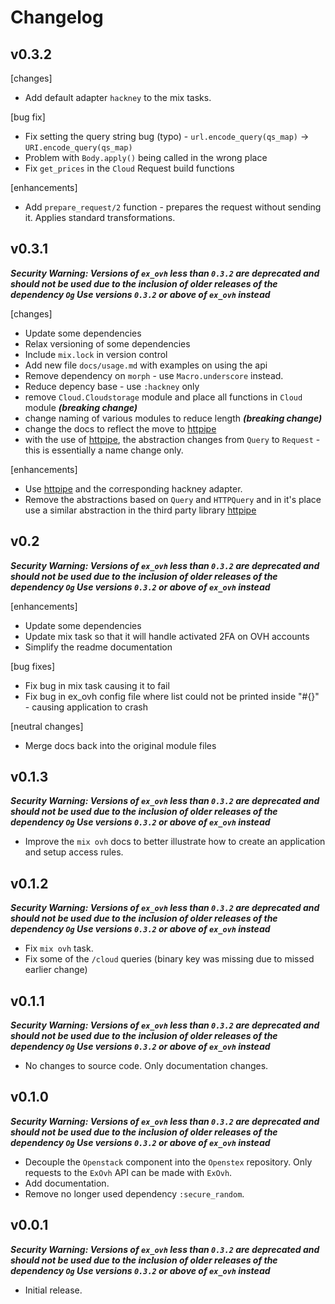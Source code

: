 # Changelog


## v0.3.2

[changes]
- Add default adapter `hackney` to the mix tasks.

[bug fix]
- Fix setting the query string bug (typo) - `url.encode_query(qs_map)` -> `URI.encode_query(qs_map)`
- Problem with `Body.apply()` being called in the wrong place
- Fix `get_prices` in the `Cloud` Request build functions

[enhancements]
- Add `prepare_request/2` function - prepares the request without sending it. Applies standard transformations.

## v0.3.1

***Security Warning: Versions of `ex_ovh` less than `0.3.2` are deprecated and should not be used
due to the inclusion of older releases of the dependency `Og` Use versions `0.3.2` or above of `ex_ovh` instead***

[changes]
- Update some dependencies
- Relax versioning of some dependencies
- Include `mix.lock` in version control
- Add new file `docs/usage.md` with examples on using the api
- Remove dependency on `morph` - use `Macro.underscore` instead.
- Reduce depency base - use `:hackney` only
- remove `Cloud.Cloudstorage` module and place all functions in `Cloud` module ***(breaking change)***
- change naming of various modules to reduce length ***(breaking change)***
- change the docs to reflect the move to [httpipe](https://hex.pm/packages/httpipe)
- with the use of [httpipe](https://hex.pm/packages/httpipe), the abstraction changes from `Query` to `Request` -
this is essentially a name change only.

[enhancements]
- Use [httpipe](https://hex.pm/packages/httpipe) and the corresponding hackney adapter.
- Remove the abstractions based on `Query` and `HTTPQuery` and in it's place use a similar abstraction
in the third party library [httpipe](https://hex.pm/packages/httpipe)


## v0.2

***Security Warning: Versions of `ex_ovh` less than `0.3.2` are deprecated and should not be used
due to the inclusion of older releases of the dependency `Og` Use versions `0.3.2` or above of `ex_ovh` instead***

[enhancements]
- Update some dependencies
- Update mix task so that it will handle activated 2FA on OVH accounts
- Simplify the readme documentation

[bug fixes]
- Fix bug in mix task causing it to fail
- Fix bug in ex_ovh config file where list could not be printed inside "#{}" - causing application to crash

[neutral changes]
- Merge docs back into the original module files

## v0.1.3

***Security Warning: Versions of `ex_ovh` less than `0.3.2` are deprecated and should not be used
due to the inclusion of older releases of the dependency `Og` Use versions `0.3.2` or above of `ex_ovh` instead***

- Improve the `mix ovh` docs to better illustrate how to create an application and setup access rules.

## v0.1.2

***Security Warning: Versions of `ex_ovh` less than `0.3.2` are deprecated and should not be used
due to the inclusion of older releases of the dependency `Og` Use versions `0.3.2` or above of `ex_ovh` instead***

- Fix `mix ovh` task.
- Fix some of the `/cloud` queries (binary key was missing due to missed earlier change)


## v0.1.1

***Security Warning: Versions of `ex_ovh` less than `0.3.2` are deprecated and should not be used
due to the inclusion of older releases of the dependency `Og` Use versions `0.3.2` or above of `ex_ovh` instead***

- No changes to source code. Only documentation changes.


## v0.1.0

***Security Warning: Versions of `ex_ovh` less than `0.3.2` are deprecated and should not be used
due to the inclusion of older releases of the dependency `Og` Use versions `0.3.2` or above of `ex_ovh` instead***

- Decouple the `Openstack` component into the `Openstex` repository.
Only requests to the `ExOvh` API can be made with `ExOvh`.
- Add documentation.
- Remove no longer used dependency `:secure_random`.


## v0.0.1

***Security Warning: Versions of `ex_ovh` less than `0.3.2` are deprecated and should not be used
due to the inclusion of older releases of the dependency `Og` Use versions `0.3.2` or above of `ex_ovh` instead***

- Initial release.